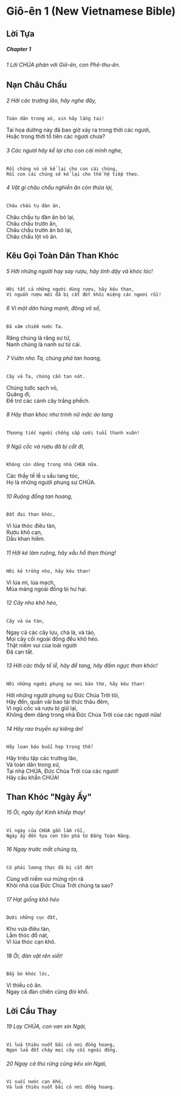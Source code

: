 
# Giô-ên 1 (New Vietnamese Bible)
## Lời Tựa

##### Chapter 1
###### 1 Lời CHÚA phán với Giô-ên, con Phê-thu-ên.

## Nạn Châu Chấu

###### 2 Hỡi các trưởng lão, hãy nghe đây,  
    Toàn dân trong xứ, xin hãy lắng tai!  
Tai họa dường này đã bao giờ xảy ra trong thời các ngươi,  
    Hoặc trong thời tổ tiên các ngươi chưa?  

###### 3 Các ngươi hãy kể lại cho con cái mình nghe,  
    Rồi chúng nó sẽ kể lại cho con cái chúng,  
    Rồi con cái chúng sẽ kể lại cho thế hệ tiếp theo.  

###### 4 Vật gì châu chấu nghiền ăn còn thừa lại,  
    Châu chấu tụ đàn ăn,  
Châu chấu tụ đàn ăn bỏ lại,  
    Châu chấu trườn ăn,  
Châu chấu trườn ăn bỏ lại,  
    Châu chấu lột vỏ ăn.

## Kêu Gọi Toàn Dân Than Khóc

###### 5 Hỡi những người hay say rượu, hãy tỉnh dậy và khóc lóc!  
    Hỡi tất cả những người dùng rượu, hãy kêu than,  
    Vì nguồn rượu mới đã bị cắt đứt khỏi miệng các ngươi rồi!  

###### 6 Vì một dân hùng mạnh, đông vô số,  
    Đã xâm chiếm nước Ta.  
Răng chúng là răng sư tử,  
    Nanh chúng là nanh sư tử cái.  

###### 7 Vườn nho Ta, chúng phá tan hoang,  
    Cây vả Ta, chúng cắn tan nát.  
Chúng tước sạch vỏ,  
    Quăng đi,  
    Để trơ các cành cây trắng phếch.  

###### 8 Hãy than khóc như trinh nữ mặc áo tang  
    Thương tiếc người chồng sắp cưới tuổi thanh xuân!  

###### 9 Ngũ cốc và rượu đã bị cắt đi,  
    Không còn dâng trong nhà CHÚA nữa.  
Các thầy tế lễ u sầu tang tóc,  
    Họ là những người phụng sự CHÚA.  

###### 10 Ruộng đồng tan hoang,  
    Đất đai than khóc,  
Vì lúa thóc điêu tàn,  
    Rượu khô cạn,  
    Dầu khan hiếm.  

###### 11 Hỡi kẻ làm ruộng, hãy xấu hổ thẹn thùng!  
    Hỡi kẻ trồng nho, hãy kêu than!  
Vì lúa mì, lúa mạch,  
    Mùa màng ngoài đồng bị hư hại.  

###### 12 Cây nho khô héo,  
    Cây vả úa tàn,  
Ngay cả các cây lựu, chà là, và táo,  
    Mọi cây cối ngoài đồng đều khô héo.  
Thật niềm vui của loài người  
    Đã cạn tắt.  

###### 13 Hỡi các thầy tế lễ, hãy để tang, hãy đấm ngực than khóc!  
    Hỡi những người phụng sự nơi bàn thờ, hãy kêu than!  
Hỡi những người phụng sự Đức Chúa Trời tôi,  
    Hãy đến, quấn vải bao tải thức thâu đêm,  
Vì ngũ cốc và rượu bị giữ lại,  
    Không đem dâng trong nhà Đức Chúa Trời của các ngươi nữa!  

###### 14 Hãy rao truyền sự kiêng ăn!  
    Hãy loan báo buổi họp trọng thể!  
Hãy triệu tập các trưởng lão,  
    Và toàn dân trong xứ,  
Tại nhà CHÚA, Đức Chúa Trời của các ngươi!  
    Hãy cầu khẩn CHÚA!

## Than Khóc "Ngày Ấy"

###### 15 Ôi, ngày ấy! Kinh khiếp thay!  
    Vì ngày của CHÚA gần lắm rồi,  
    Ngày ấy đến tựa cơn tàn phá từ Đấng Toàn Năng.  

###### 16 Ngay trước mắt chúng ta,  
    Có phải lương thực đã bị cắt đứt  
Cùng với niềm vui mừng rộn rã  
    Khỏi nhà của Đức Chúa Trời chúng ta sao?  

###### 17 Hạt giống khô héo  
    Dưới những cục đất,  
Kho vựa điêu tàn,  
    Lẫm thóc đổ nát,  
    Vì lúa thóc cạn khô.  

###### 18 Ôi, đàn vật rên xiết!  
    Bầy bò khóc lóc,  
Vì thiếu cỏ ăn.  
    Ngay cả đàn chiên cũng đói khổ.

## Lời Cầu Thay

###### 19 Lạy CHÚA, con van xin Ngài,  
    Vì lửa thiêu nuốt bãi cỏ nơi đồng hoang,  
    Ngọn lửa đốt cháy mọi cây cối ngoài đồng.  

###### 20 Ngay cả thú rừng cũng kêu xin Ngài,  
    Vì suối nước cạn khô,  
    Và lửa thiêu nuốt bãi cỏ nơi đồng hoang.

